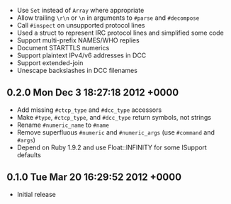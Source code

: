 * Use `Set` instead of `Array` where appropriate
* Allow trailing `\r\n` or `\n` in arguments to `#parse` and `#decompose`
* Call `#inspect` on unsupported protocol lines
* Used a struct to represent IRC protocol lines and simplified some code
* Support multi-prefix NAMES/WHO replies
* Document STARTTLS numerics
* Support plaintext IPv4/v6 addresses in DCC
* Support extended-join
* Unescape backslashes in DCC filenames

0.2.0   Mon Dec 3 18:27:18 2012 +0000
-----
* Add missing `#ctcp_type` and `#dcc_type` accessors
* Make `#type`, `#ctcp_type`, and `#dcc_type` return symbols, not strings
* Rename `#numeric_name` to `#name`
* Remove superfluous `#numeric` and `#numeric_args` (use `#command` and `#args`)
* Depend on Ruby 1.9.2 and use Float::INFINITY for some ISupport defaults

0.1.0   Tue Mar 20 16:29:52 2012 +0000
-----
* Initial release
